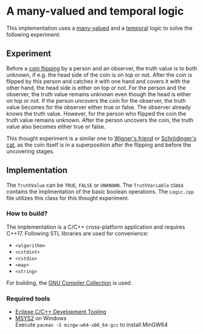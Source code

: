 # A many-valued and temporal logic

This implementation uses a [many-valued](https://en.wikipedia.org/wiki/Many-valued_logic) and a [temporal](https://en.wikipedia.org/wiki/Temporal_logic) logic to solve the following experiment:

## Experiment
Before a [coin flipping](https://en.wikipedia.org/wiki/Coin_flipping) by a person and an observer, the truth value is to both unknown, if e.g. the head side of the coin is on top or not. After the coin is flipped by this person and catches it with one hand and covers it with the other hand, the head side is either on top or not. For the person and the observer, the truth value remains unknown even though the head is either on top or not. If the person uncovers the coin for the observer, the truth value becomes for the observer either true or false. The observer already knows the truth value. However, for the person who flipped the coin the truth value remains unknown. After the person uncovers the coin, the truth value also becomes either true or false.  
  
This thought experiment is a similar one to [Wigner's friend](https://en.wikipedia.org/wiki/Wigner%27s_friend) or [Schrödinger's cat](https://en.wikipedia.org/wiki/Schr%C3%B6dinger%27s_cat), as the coin itself is in a superposition after the flipping and before the uncovering stages.

## Implementation

The `TruthValue` can be `TRUE`, `FALSE` or `UNKNOWN`. The `TruthVariable` class contains the implmentation of the basic boolean operations. The `Logic.cpp` file utilizes this class for this thought experiment.

### How to build?

The implementation is a C/C++ cross-platform application and requires C++17. Following STL libraries are used for convenience:

- `<algorithm>`
- `<cstdint>`
- `<cstdio>`
- `<map>`
- `<string>`

For building, the [GNU Compiler Collection](https://gcc.gnu.org/) is used.

### Required tools
- [Eclipse C/C++ Development Tooling](https://projects.eclipse.org/projects/tools.cdt)
- [MSYS2](https://www.msys2.org/) on Windows  
  Execute `pacman -S mingw-w64-x86_64-gcc` to install MinGW64
